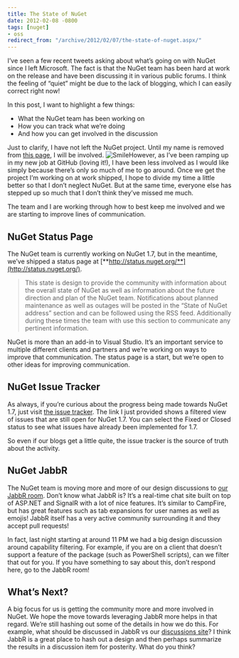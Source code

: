 ```yaml
---
title: The State of NuGet
date: 2012-02-08 -0800
tags: [nuget]
- oss
redirect_from: "/archive/2012/02/07/the-state-of-nuget.aspx/"
---
```


I’ve seen a few recent tweets asking about what’s going on with NuGet
since I left Microsoft. The fact is that the NuGet team has been hard at
work on the release and have been discussing it in various public
forums. I think the feeling of “quiet” might be due to the lack of
blogging, which I can easily correct right now!

In this post, I want to highlight a few things:

-   What the NuGet team has been working on
-   How you can track what we’re doing
-   And how you can get involved in the discussion

Just to clarify, I have not left the NuGet project. Until my name is
removed from [this
page](http://www.outercurve.org/Galleries/ASPNETOpenSourceGallery/NuGet "NuGet on Outercurve"),
I will be involved.
![Smile](https://haacked.com/images/haacked_com/WindowsLiveWriter/The-State-of-NuGet_A57C/wlEmoticon-smile_2.png)However,
as I’ve been ramping up in my new job at GitHub (loving it!), I have
been less involved as I would like simply because there’s only so much
of me to go around. Once we get the project I’m working on at work
shipped, I hope to divide my time a little better so that I don’t
neglect NuGet. But at the same time, everyone else has stepped up so
much that I don’t think they’ve missed me much.

The team and I are working through how to best keep me involved and we
are starting to improve lines of communication.

NuGet Status Page
-----------------

The NuGet team is currently working on NuGet 1.7, but in the meantime,
we’ve shipped a status page at
[**http://status.nuget.org/**](http://status.nuget.org/).

> This state is design to provide the community with information about
> the overall state of NuGet as well as information about the future
> direction and plan of the NuGet team. Notifications about planned
> maintenance as well as outages will be posted in the “State of NuGet
> address” section and can be followed using the RSS feed. Additionally
> during these times the team with use this section to communicate any
> pertinent information.

NuGet is more than an add-in to Visual Studio. It’s an important service
to multiple different clients and partners and we’re working on ways to
improve that communication. The status page is a start, but we’re open
to other ideas for improving communication.

NuGet Issue Tracker
-------------------

As always, if you’re curious about the progress being made towards NuGet
1.7, just visit [the issue
tracker](http://nuget.codeplex.com/workitem/list/advanced?keyword=&status=Open%20%28not%20closed%29&type=All&priority=All&release=NuGet%201.7&assignedTo=All&component=All&sortField=LastUpdatedDate&sortDirection=Descending&page=0 "NuGet Issue Tracker").
The link I just provided shows a filtered view of issues that are still
open for NuGet 1.7. You can select the Fixed or Closed status to see
what issues have already been implemented for 1.7.

So even if our blogs get a little quite, the issue tracker is the source
of truth about the activity.

NuGet JabbR
-----------

The NuGet team is moving more and more of our design discussions to [our
JabbR room](http://jabbr.net/#/rooms/nuget "NuGet JabbR Room"). Don’t
know what JabbR is? It’s a real-time chat site built on top of ASP.NET
and SignalR with a lot of nice features. It’s similar to CampFire, but
has great features such as tab expansions for user names as well as
emojis! JabbR itself has a very active community surrounding it and they
accept pull requests!

In fact, last night starting at around 11 PM we had a big design
discussion around capability filtering. For example, if you are on a
client that doesn’t support a feature of the package (such as PowerShell
scripts), can we filter that out for you. If you have something to say
about this, don’t respond here, go to the JabbR room!

What’s Next?
------------

A big focus for us is getting the community more and more involved in
NuGet. We hope the move towards leveraging JabbR more helps in that
regard. We’re still hashing out some of the details in how we do this.
For example, what should be discussed in JabbR vs our [discussions
site](http://nuget.codeplex.com/discussions "NuGet Discussions site.")?
I think JabbR is a great place to hash out a design and then perhaps
summarize the results in a discussion item for posterity. What do you
think?

